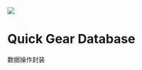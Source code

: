 [![](https://api.travis-ci.org/QunarOPS/qg.db.png?branch=master)](https://travis-ci.org/QunarOPS/qg.db)

Quick Gear Database
===============

数据操作封装
